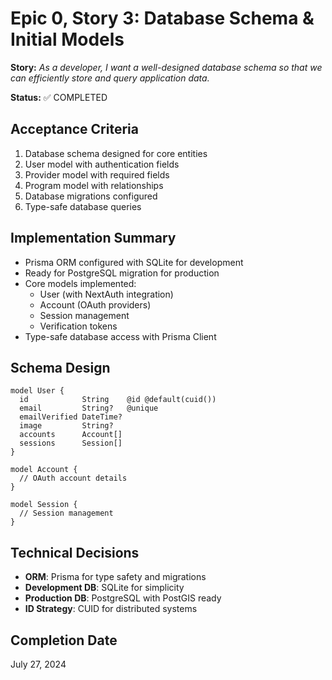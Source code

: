 # Epic 0, Story 3: Database Schema & Initial Models

**Story:** *As a developer, I want a well-designed database schema so that we can efficiently store and query application data.*

**Status:** ✅ COMPLETED

## Acceptance Criteria
1. Database schema designed for core entities
2. User model with authentication fields
3. Provider model with required fields
4. Program model with relationships
5. Database migrations configured
6. Type-safe database queries

## Implementation Summary
- Prisma ORM configured with SQLite for development
- Ready for PostgreSQL migration for production
- Core models implemented:
  - User (with NextAuth integration)
  - Account (OAuth providers)
  - Session management
  - Verification tokens
- Type-safe database access with Prisma Client

## Schema Design
```prisma
model User {
  id            String    @id @default(cuid())
  email         String?   @unique
  emailVerified DateTime?
  image         String?
  accounts      Account[]
  sessions      Session[]
}

model Account {
  // OAuth account details
}

model Session {
  // Session management
}
```

## Technical Decisions
- **ORM**: Prisma for type safety and migrations
- **Development DB**: SQLite for simplicity
- **Production DB**: PostgreSQL with PostGIS ready
- **ID Strategy**: CUID for distributed systems

## Completion Date
July 27, 2024